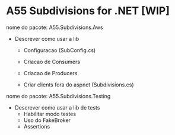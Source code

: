# A55 Subdivisions for .NET [WIP]

nome do pacote: A55.Subdivisions.Aws
- Descrever como usar a lib
    - Configuracao (SubConfig.cs)
    - Criacao de Consumers
    - Criacao de Producers

    - Criar clients fora do aspnet (Subdivisions.cs)


nome do pacote: A55.Subdivisions.Testing
- Descrever como usar a lib de tests
    - Habilitar modo testes
    - Uso do FakeBroker
    - Assertions
